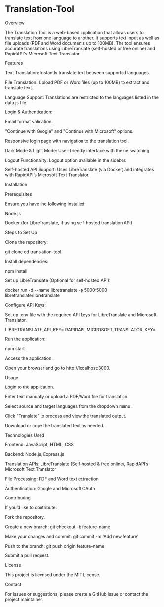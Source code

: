# Translation-Tool
Overview

The Translation Tool is a web-based application that allows users to translate text from one language to another. It supports text input as well as file uploads (PDF and Word documents up to 100MB). The tool ensures accurate translations using LibreTranslate (self-hosted or free online) and RapidAPI's Microsoft Text Translator.

Features

Text Translation: Instantly translate text between supported languages.

File Translation: Upload PDF or Word files (up to 100MB) to extract and translate text.

Language Support: Translations are restricted to the languages listed in the data.js file.

Login & Authentication:

Email format validation.

"Continue with Google" and "Continue with Microsoft" options.

Responsive login page with navigation to the translation tool.

Dark Mode & Light Mode: User-friendly interface with theme switching.

Logout Functionality: Logout option available in the sidebar.

Self-hosted API Support: Uses LibreTranslate (via Docker) and integrates with RapidAPI’s Microsoft Text Translator.

Installation

Prerequisites

Ensure you have the following installed:

Node.js

Docker (for LibreTranslate, if using self-hosted translation API)

Steps to Set Up

Clone the repository:

git clone <repository-url>
cd translation-tool

Install dependencies:

npm install

Set up LibreTranslate (Optional for self-hosted API):

docker run -d --name libretranslate -p 5000:5000 libretranslate/libretranslate

Configure API Keys:

Set up .env file with the required API keys for LibreTranslate and Microsoft Translator.

LIBRETRANSLATE_API_KEY=<your-api-key>
RAPIDAPI_MICROSOFT_TRANSLATOR_KEY=<your-api-key>

Run the application:

npm start

Access the application:

Open your browser and go to http://localhost:3000.

Usage

Login to the application.

Enter text manually or upload a PDF/Word file for translation.

Select source and target languages from the dropdown menu.

Click "Translate" to process and view the translated output.

Download or copy the translated text as needed.

Technologies Used

Frontend: JavaScript, HTML, CSS

Backend: Node.js, Express.js

Translation APIs: LibreTranslate (Self-hosted & free online), RapidAPI’s Microsoft Text Translator

File Processing: PDF and Word text extraction

Authentication: Google and Microsoft OAuth

Contributing

If you’d like to contribute:

Fork the repository.

Create a new branch: git checkout -b feature-name

Make your changes and commit: git commit -m 'Add new feature'

Push to the branch: git push origin feature-name

Submit a pull request.

License

This project is licensed under the MIT License.

Contact

For issues or suggestions, please create a GitHub issue or contact the project maintainer.


